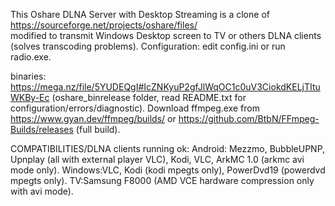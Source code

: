 This Oshare DLNA Server with Desktop Streaming is a clone of https://sourceforge.net/projects/oshare/files/  
modified to transmit Windows Desktop screen to TV or others DLNA clients (solves transcoding problems).
Configuration: edit config.ini or run radio.exe. 


binaries: 
https://mega.nz/file/5YUDEQgI#IcZNKyuP2gfJlWqOC1c0uV3CiokdKELjTItuWKBy-Ec
(oshare_binrelease folder, read README.txt for configuration/errors/diagnostic). Download ffmpeg.exe from https://www.gyan.dev/ffmpeg/builds/ or  https://github.com/BtbN/FFmpeg-Builds/releases (full build).

COMPATIBILITIES/DLNA clients running ok:
Android: Mezzmo, BubbleUPNP, Upnplay (all with external player VLC), Kodi, VLC, ArkMC 1.0 (arkmc avi mode only).
Windows:VLC, Kodi (kodi mpegts only), PowerDvd19 (powerdvd mpegts only).
TV:Samsung F8000 (AMD VCE hardware compression only with avi mode).
